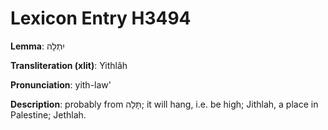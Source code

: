 # Lexicon Entry H3494

**Lemma**: יִתְלָה

**Transliteration (xlit)**: Yithlâh

**Pronunciation**: yith-law'

**Description**:
probably from תָּלָה; it will hang, i.e. be high; Jithlah, a place in Palestine; Jethlah.
